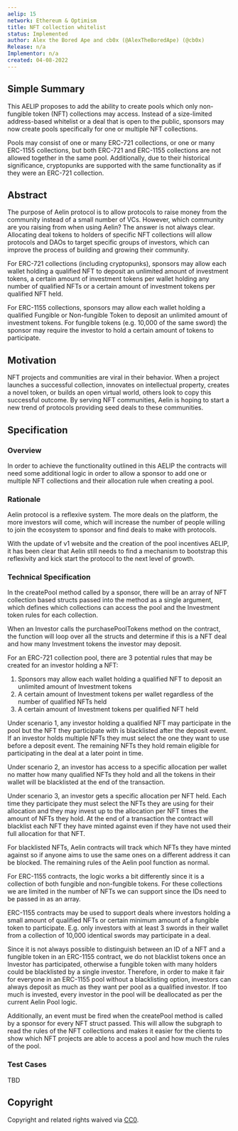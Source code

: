 ```yaml
---
aelip: 15
network: Ethereum & Optimism
title: NFT collection whitelist
status: Implemented
author: Alex the Bored Ape and cb0x (@AlexTheBoredApe) (@cb0x)
Release: n/a
Implementor: n/a
created: 04-08-2022
---
```


## Simple Summary

<!--"If you can't explain it simply, you don't understand it well enough." Simply describe the outcome the proposed changes intends to achieve. This should be non-technical and accessible to a casual community member.-->

This AELIP proposes to add the ability to create pools which only non-fungible token (NFT) collections may access. Instead of a size-limited address-based whitelist or a deal that is open to the public, sponsors may now create pools specifically for one or multiple NFT collections.

Pools may consist of one or many ERC-721 collections, or one or many ERC-1155 collections, but both ERC-721 and ERC-1155 collections are not allowed together in the same pool. Additionally, due to their historical significance, cryptopunks are supported with the same functionality as if they were an ERC-721 collection.

## Abstract

<!--A short (~200 word) description of the proposed change, the abstract should clearly describe the proposed change. This is what *will* be done if the AELIP is implemented, not *why* it should be done or *how* it will be done. If the AELIP proposes deploying a new contract, write, "we propose to deploy a new contract that will do x".-->

The purpose of Aelin protocol is to allow protocols to raise money from the community instead of a small number of VCs. However, which community are you raising from when using Aelin? The answer is not always clear. Allocating deal tokens to holders of specific NFT collections will allow protocols and DAOs to target specific groups of investors, which can improve the process of building and growing their community.

For ERC-721 collections (including cryptopunks), sponsors may allow each wallet holding a qualified NFT to deposit an unlimited amount of investment tokens, a certain amount of investment tokens per wallet holding any number of qualified NFTs or a certain amount of investment tokens per qualified NFT held.

For ERC-1155 collections, sponsors may allow each wallet holding a qualified Fungible or Non-fungible Token to deposit an unlimited amount of investment tokens. For fungible tokens (e.g. 10,000 of the same sword) the sponsor may require the investor to hold a certain amount of tokens to participate.

## Motivation

<!--This is the problem statement. This is the *why* of the AELIP. It should clearly explain *why* the current state of the protocol is inadequate.  It is critical that you explain *why* the change is needed, if the AELIP proposes changing how something is calculated, you must address *why* the current calculation is inaccurate or wrong. This is not the place to describe how the AELIP will address the issue!-->

NFT projects and communities are viral in their behavior. When a project launches a successful collection, innovates on intellectual property, creates a novel token, or builds an open virtual world, others look to copy this successful outcome. By serving NFT communities, Aelin is hoping to start a new trend of protocols providing seed deals to these communities.

## Specification

### Overview

<!--This is a high-level overview of *how* the AELIP will solve the problem. The overview should clearly describe how the new feature will be implemented.-->

In order to achieve the functionality outlined in this AELIP the contracts will need some additional logic in order to allow a sponsor to add one or multiple NFT collections and their allocation rule when creating a pool.

### Rationale

<!--This is where you explain the reasoning behind how you propose to solve the problem. Why did you propose to implement the change in this way, what were the considerations and trade-offs. The rationale fleshes out what motivated the design and why particular design decisions were made. It should describe alternate designs that were considered and related work. The rationale may also provide evidence of consensus within the community, and should discuss important objections or concerns raised during discussion.-->

Aelin protocol is a reflexive system. The more deals on the platform, the more investors will come, which will increase the number of people willing to join the ecosystem to sponsor and find deals to make with protocols.

With the update of v1 website and the creation of the pool incentives AELIP, it has been clear that Aelin still needs to find a mechanism to bootstrap this reflexivity and kick start the protocol to the next level of growth.

### Technical Specification

<!--The technical specification should outline the public API of the changes proposed. That is, changes to any of the interfaces Synthetix currently exposes or the creations of new ones.-->

In the createPool method called by a sponsor, there will be an array of NFT collection based structs passed into the method as a single argument, which defines which collections can access the pool and the Investment token rules for each collection.

When an Investor calls the purchasePoolTokens method on the contract, the function will loop over all the structs and determine if this is a NFT deal and how many Investment tokens the investor may deposit.

For an ERC-721 collection pool, there are 3 potential rules that may be created for an investor holding a NFT:

1. Sponsors may allow each wallet holding a qualified NFT to deposit an unlimited amount of Investment tokens
2. A certain amount of Investment tokens per wallet regardless of the number of qualified NFTs held
3. A certain amount of Investment tokens per qualified NFT held

Under scenario 1, any investor holding a qualified NFT may participate in the pool but the NFT they participate with is blacklisted after the deposit event. If an investor holds multiple NFTs they must select the one they want to use before a deposit event. The remaining NFTs they hold remain eligible for participating in the deal at a later point in time.

Under scenario 2, an investor has access to a specific allocation per wallet no matter how many qualified NFTs they hold and all the tokens in their wallet will be blacklisted at the end of the transaction.

Under scenario 3, an investor gets a specific allocation per NFT held. Each time they participate they must select the NFTs they are using for their allocation and they may invest up to the allocation per NFT times the amount of NFTs they hold. At the end of a transaction the contract will blacklist each NFT they have minted against even if they have not used their full allocation for that NFT.

For blacklisted NFTs, Aelin contracts will track which NFTs they have minted against so if anyone aims to use the same ones on a different address it can be blocked. The remaining rules of the Aelin pool function as normal.

For ERC-1155 contracts, the logic works a bit differently since it is a collection of both fungible and non-fungible tokens. For these collections we are limited in the number of NFTs we can support since the IDs need to be passed in as an array.

ERC-1155 contracts may be used to support deals where investors holding a small amount of qualified NFTs or certain minimum amount of a fungible token to participate. E.g. only investors with at least 3 swords in their wallet from a collection of 10,000 identical swords may participate in a deal.

Since it is not always possible to distinguish between an ID of a NFT and a fungible token in an ERC-1155 contract, we do not blacklist tokens once an Investor has participated, otherwise a fungible token with many holders could be blacklisted by a single investor. Therefore, in order to make it fair for everyone in an ERC-1155 pool without a blacklisting option, investors can always deposit as much as they want per pool as a qualified investor. If too much is invested, every investor in the pool will be deallocated as per the current Aelin Pool logic.

Additionally, an event must be fired when the createPool method is called by a sponsor for every NFT struct passed. This will allow the subgraph to read the rules of the NFT collections and makes it easier for the clients to show which NFT projects are able to access a pool and how much the rules of the pool.

### Test Cases

<!--Test cases for an implementation are mandatory for AELIPs but can be included with the implementation..-->

TBD

## Copyright

Copyright and related rights waived via [CC0](https://creativecommons.org/publicdomain/zero/1.0/).
